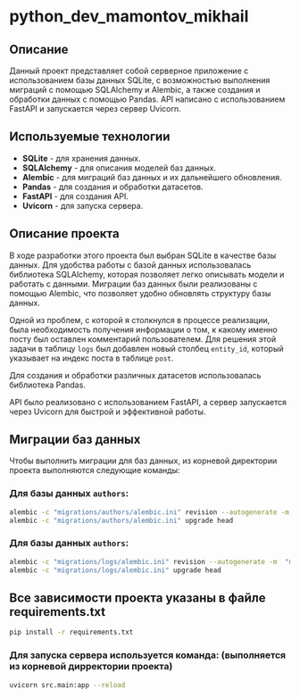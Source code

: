# python_dev_mamontov_mikhail

## Описание

Данный проект представляет собой серверное приложение с использованием базы данных SQLite, с возможностью выполнения миграций с помощью SQLAlchemy и Alembic, а также создания и обработки данных с помощью Pandas. API написано с использованием FastAPI и запускается через сервер Uvicorn.

## Используемые технологии

- **SQLite** - для хранения данных.
- **SQLAlchemy** - для описания моделей баз данных.
- **Alembic** - для миграций баз данных и их дальнейшего обновления.
- **Pandas** - для создания и обработки датасетов.
- **FastAPI** - для создания API.
- **Uvicorn** - для запуска сервера.

## Описание проекта

В ходе разработки этого проекта был выбран SQLite в качестве базы данных. Для удобства работы с базой данных использовалась библиотека SQLAlchemy, которая позволяет легко описывать модели и работать с данными. Миграции баз данных были реализованы с помощью Alembic, что позволяет удобно обновлять структуру базы данных.

Одной из проблем, с которой я столкнулся в процессе реализации, была необходимость получения информации о том, к какому именно посту был оставлен комментарий пользователем. Для решения этой задачи в таблицу `logs` был добавлен новый столбец `entity_id`, который указывает на индекс поста в таблице `post`.

Для создания и обработки различных датасетов использовалась библиотека Pandas.

API было реализовано с использованием FastAPI, а сервер запускается через Uvicorn для быстрой и эффективной работы.

## Миграции баз данных

Чтобы выполнить миграции для баз данных, из корневой директории проекта выполняются следующие команды:

### Для базы данных `authors`:
```bash
alembic -c "migrations/authors/alembic.ini" revision --autogenerate -m  "migration's name"
alembic -c "migrations/authors/alembic.ini" upgrade head
```
### Для базы данных `authors`:
```bash
alembic -c "migrations/logs/alembic.ini" revision --autogenerate -m  "migration's name"
alembic -c "migrations/logs/alembic.ini" upgrade head
```

## Все зависимости проекта указаны в файле requirements.txt
```bash
pip install -r requirements.txt
```

### Для запуска сервера используется команда: (выполняется из корневой дирректории проекта)
```bash
uvicorn src.main:app --reload
```